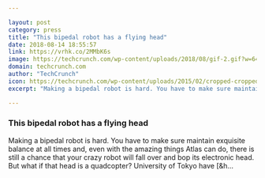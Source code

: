 ```yaml
---

layout: post
category: press
title: "This bipedal robot has a flying head"
date: 2018-08-14 18:55:57
link: https://vrhk.co/2MMbK6s
image: https://techcrunch.com/wp-content/uploads/2018/08/gif-2.gif?w=640
domain: techcrunch.com
author: "TechCrunch"
icon: https://techcrunch.com/wp-content/uploads/2015/02/cropped-cropped-favicon-gradient.png?w=180
excerpt: "Making a bipedal robot is hard. You have to make sure maintain exquisite balance at all times and, even with the amazing things Atlas can do, there is still a chance that your crazy robot will fall over and bop its electronic head. But what if that head is a quadcopter? University of Tokyo have [&amp;h…"

---
```


### This bipedal robot has a flying head

Making a bipedal robot is hard. You have to make sure maintain exquisite balance at all times and, even with the amazing things Atlas can do, there is still a chance that your crazy robot will fall over and bop its electronic head. But what if that head is a quadcopter? University of Tokyo have [&amp;h…